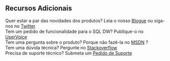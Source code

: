 ## <a name="additional-resources"></a>Recursos Adicionais

Quer estar a par das novidades dos produtos? Leia o nosso [Blogue] ou siga-nos no [Twitter] </br>
Tem um pedido de funcionalidade para o SQL DW? Publique-o no [UserVoice] </br>
Tem uma pergunta sobre o produto? Porque não fazê-la no [MSDN] ?</br>
Tem uma dúvida técnica? Pergunte no [Stackoverflow]</br>
Precisa de suporte técnico? Submeta um [Pedido de Suporte]</br>

[Blogue]: https://azure.microsoft.com/blog/tag/azure-sql-data-warehouse/
[Twitter]: https://twitter.com/AzureSQLDW
[UserVoice]: https://feedback.azure.com/forums/307516-sql-data-warehouse
[MSDN]: https://social.msdn.microsoft.com/Forums/azure/en-US/home?forum=AzureSQLDataWarehouse
[Stackoverflow]: http://stackoverflow.com/questions/tagged/azure-sqldw
[Pedido de Suporte]: ../articles/sql-data-warehouse/sql-data-warehouse-get-started-create-support-ticket.md




